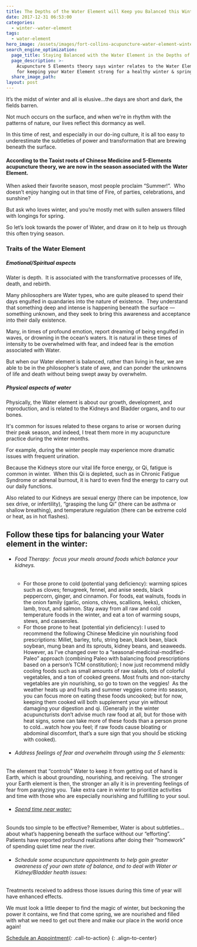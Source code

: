 ```yaml
---
title: The Depths of the Water Element will Keep you Balanced this Winter
date: 2017-12-31 06:53:00
categories:
  - winter--water-element
tags:
  - water-element
hero_image: /assets/images/fort-collins-acupuncture-water-element-winter.jpg
search_engine_optimization:
  page_title: Staying Balanced with the Water Element in the Depths of Winter
  page_description: >-
    Acupuncture 5 Elements theory says winter relates to the Water Element. Tips
    for keeping your Water Element strong for a healthy winter & spring ahead.
  share_image_path:
layout: post
---
```


It’s the midst of winter and all is elusive…the days are short and dark, the fields barren. 

Not much occurs on the surface, and when we're in rhythm with the patterns of nature, our lives reflect this dormancy as well. 

In this time of rest, and especially in our do-ing culture, it is all too easy to underestimate the subtleties of power and transformation that are brewing beneath the surface.

#### According to the Taoist roots of Chinese Medicine and 5-Elements acupuncture theory, we are now in the season associated with the Water Element.

When asked their favorite season, most people proclaim “Summer!”.  Who doesn’t enjoy hanging out in that time of Fire, of parties, celebrations, and sunshine? 

But ask who loves winter, and you’re mostly met with sullen answers filled with longings for spring. 

So let’s look towards the power of Water, and draw on it to help us through this often trying season.

### Traits of the Water Element

##### Emotional/Spiritual aspects

Water is depth.  It is associated with the transformative processes of life, death, and rebirth. 

Many philosophers are Water types, who are quite pleased to spend their days engulfed in quandaries into the nature of existence.  They understand that something deep and intense is happening beneath the surface — something unknown, and they seek to bring this awareness and acceptance into their daily existence. 

Many, in times of profound emotion, report dreaming of being engulfed in waves, or drowning in the ocean’s waters. It is natural in these times of intensity to be overwhelmed with fear, and indeed fear is the emotion associated with Water. 

But when our Water element is balanced, rather than living in fear, we are able to be in the philosopher’s state of awe, and can ponder the unknowns of life and death without being swept away by overwhelm.

##### Physical aspects of water

Physically, the Water element is about our growth, development, and reproduction, and is related to the Kidneys and Bladder organs, and to our bones. 

It's common for issues related to these organs to arise or worsen during their peak season, and indeed, I treat them more in my acupuncture practice during the winter months. 

For example, during the winter people may experience more dramatic issues with frequent urination. 

Because the Kidneys store our vital life force energy, or Qi, fatigue is common in winter.  When this Qi is depleted, such as in Chronic Fatigue Syndrome or adrenal burnout, it is hard to even find the energy to carry out our daily functions. 

Also related to our Kidneys are sexual energy (there can be impotence, low sex drive, or infertility), “grasping the lung Qi” (there can be asthma or shallow breathing), and temperature regulation (there can be extreme cold or heat, as in hot flashes).

## Follow these tips for balancing your Water element in the winter:

* ###### Food Therapy:  focus your meals around foods which balance your kidneys.
  * For those prone to cold (potential yang deficiency): warming spices such as cloves; fenugreek, fennel, and anise seeds, black peppercorn, ginger, and cinnamon. For foods, eat walnuts, foods in the onion family (garlic, onions, chives, scallions, leeks), chicken, lamb, trout, and salmon. Stay away from all raw and cold temperature foods in the winter, and eat a ton of warming soups, stews, and casseroles.
  * For those prone to heat (potential yin deficiency): I used to recommend the following Chinese Medicine yin nourishing food prescriptions: Millet, barley, tofu, string bean, black bean, black soybean, mung bean and its sprouts, kidney beans, and seaweeds.  However, as I’ve changed over to a “seasonal-medicinal-modified-Paleo” approach (combining Paleo with balancing food prescriptions based on a person’s TCM constitution); I now just recommend mildly cooling foods such as small amounts of raw salads, lots of colorful vegetables, and a ton of cooked greens. Most fruits and non-starchy vegetables are yin nourishing, so go to town on the veggies!  As the weather heats up and fruits and summer veggies come into season, you can focus more on eating these foods uncooked; but for now, keeping them cooked will both supplement your yin without damaging your digestion and qi. (Generally in the winter acupuncturists don’t advise much raw food at all, but for those with heat signs, some can take more of these foods than a person prone to cold…watch how you feel; if raw foods cause bloating or abdominal discomfort, that’s a sure sign that you should be sticking with cooked).
* ###### Address feelings of fear and overwhelm through using the 5 elements:

The element that “controls” Water to keep it from getting out of hand is Earth, which is about grounding, nourishing, and receiving.  The stronger your Earth element is then, the stronger an ally it is in preventing feelings of fear from paralyzing you.  Take extra care in winter to prioritize activities and time with those who are especially nourishing and fulfilling to your soul.

* ###### [Spend time near water:](http://www.wisdomwaysacupuncture.com/2010/12/07/spend-time-near-water-to-keep-yourself-balanced-during-dry-winters/)

Sounds too simple to be effective? Remember, Water is about subtleties…about what’s happening beneath the surface without our “efforting”. Patients have reported profound realizations after doing their “homework” of spending quiet time near the river.

* ###### Schedule some acupuncture appointments to help gain greater awareness of your own state of balance, and to deal with Water or Kidney/Bladder health issues:

Treatments received to address those issues during this time of year will have enhanced effects.

We must look a little deeper to find the magic of winter, but beckoning the power it contains, we find that come spring, we are nourished and filled with what we need to get out there and make our place in the world once again!

[Schedule an Appointment](/make-an-appointment/){: .call-to-action}
{: .align-to-center}